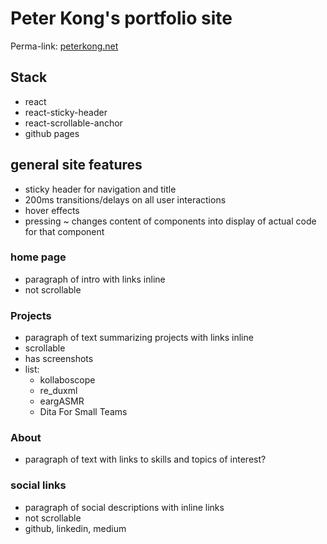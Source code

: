 # Peter Kong's portfolio site
Perma-link: [peterkong.net](http://peterkong.net)

## Stack
- react
- react-sticky-header
- react-scrollable-anchor
- github pages

## general site features
- sticky header for navigation and title
- 200ms transitions/delays on all user interactions
- hover effects
- pressing ~ changes content of components into display of actual code for that component

### home page
- paragraph of intro with links inline
- not scrollable

### Projects
- paragraph of text summarizing projects with links inline
- scrollable
- has screenshots
- list:
  - kollaboscope
  - re_duxml
  - eargASMR
  - Dita For Small Teams

### About
- paragraph of text with links to skills and topics of interest?

### social links
- paragraph of social descriptions with inline links
- not scrollable
- github, linkedin, medium
